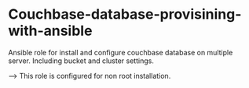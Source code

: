 # Couchbase-database-provisining-with-ansible
Ansible role for install and configure couchbase database on multiple server. Including bucket and cluster settings.

--> This role is configured for non root installation.


